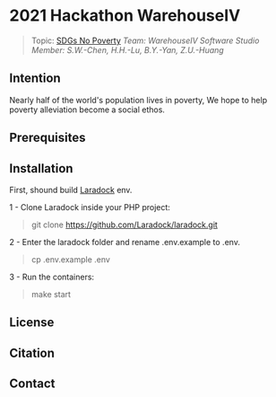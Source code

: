 # 2021 Hackathon WarehouseIV

> Topic: [SDGs No Poverty](https://www.undp.org/sustainable-development-goals#no-poverty)
> *Team: WarehouseIV Software Studio*         
> *Member: S.W.-Chen, H.H.-Lu, B.Y.-Yan, Z.U.-Huang*

## Intention
Nearly half of the world's population lives in poverty, We
hope to help poverty alleviation become a social ethos.

## Prerequisites


## Installation
First, shound build [Laradock](https://laradock.io/) env.

1 - Clone Laradock inside your PHP project:
> git clone https://github.com/Laradock/laradock.git

2 - Enter the laradock folder and rename .env.example to .env.
> cp .env.example .env

3 - Run the containers:
> make start


## License


## Citation


## Contact
